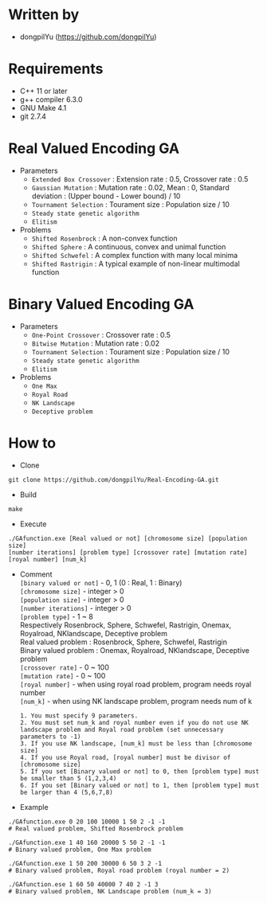 # Written by
* dongpilYu (https://github.com/dongpilYu)

# Requirements
* C++ 11 or later
* g++ compiler 6.3.0
* GNU Make 4.1
* git 2.7.4

# Real Valued Encoding GA
* Parameters
    * ```Extended Box Crossover``` : Extension rate : 0.5, Crossover rate : 0.5
    * ```Gaussian Mutation``` : Mutation rate : 0.02, Mean : 0, Standard deviation : (Upper bound - Lower bound) / 10
    * ```Tournament Selection``` : Tourament size : Population size / 10
    * ```Steady state genetic algorithm```
    * ```Elitism```
* Problems
    * ```Shifted Rosenbrock``` : A non-convex function
    * ```Shifted Sphere``` : A continuous, convex and unimal function
    * ```Shifted Schwefel``` : A complex function with many local minima
    * ```Shifted Rastrigin``` : A typical example of non-linear multimodal function

# Binary Valued Encoding GA
* Parameters
    * ```One-Point Crossover``` : Crossover rate : 0.5
    * ```Bitwise Mutation``` :  Mutation rate : 0.02
    * ```Tournament Selection``` : Tourament size : Population size / 10
    * ```Steady state genetic algorithm```
    * ```Elitism```
* Problems
    * ```One Max```
    * ```Royal Road```
    * ```NK Landscape```
    * ```Deceptive problem```

# How to
* Clone
```shell
git clone https://github.com/dongpilYu/Real-Encoding-GA.git
```
* Build
```shell
make
```
* Execute
```shell
./GAfunction.exe [Real valued or not] [chromosome size] [population size]
[number iterations] [problem type] [crossover rate] [mutation rate] [royal number] [num_k]
```
* Comment<br>
 ```[binary valued or not]``` - 0, 1 (0 : Real, 1 : Binary)<br>
 ```[chromosome size]``` - integer > 0<br>
 ```[population size]``` - integer > 0<br>
 ```[number iterations]``` - integer > 0<br>
 ```[problem type]``` - 1 ~ 8 <br>Respectively Rosenbrock, Sphere, Schwefel, Rastrigin, Onemax, Royalroad, NKlandscape, Deceptive problem<br>
    Real valued problem : Rosenbrock, Sphere, Schwefel, Rastrigin<br>
    Binary valued problem : Onemax, Royalroad, NKlandscape, Deceptive problem<br>
 ```[crossover rate]``` - 0 ~ 100<br>
 ```[mutation rate]``` - 0 ~ 100<br>
 ```[royal number]``` - when using royal road problem, program needs royal number<br>
 ```[num_k]``` - when using NK landscape problem, program needs num of k<br>


    ```1. You must specify 9 parameters.```<br>
    ```2. You must set num_k and royal number even if you do not use NK landscape problem and Royal road problem (set unnecessary parameters to -1)```<br>
    ```3. If you use NK landscape, [num_k] must be less than [chromosome size]```<br>
    ```4. If you use Royal road, [royal number] must be divisor of [chromosome size]```<br>
    ```5. If you set [Binary valued or not] to 0, then [problem type] must be smaller than 5 (1,2,3,4)```<br>
    ```6. If you set [Binary valued or not] to 1, then [problem type] must be larger than 4 (5,6,7,8)```<br>
* Example
```shell
./GAfunction.exe 0 20 100 10000 1 50 2 -1 -1
# Real valued problem, Shifted Rosenbrock problem

./GAfunction.exe 1 40 160 20000 5 50 2 -1 -1
# Binary valued problem, One Max problem

./GAfunction.exe 1 50 200 30000 6 50 3 2 -1
# Binary valued problem, Royal road problem (royal number = 2)

./GAfunction.ese 1 60 50 40000 7 40 2 -1 3
# Binary valued problem, NK Landscape problem (num_k = 3)
```

